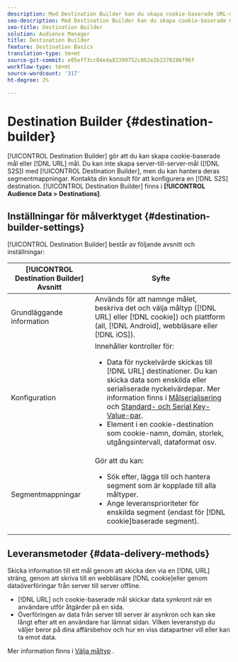 ```yaml
---
description: Med Destination Builder kan du skapa cookie-baserade URL-mål eller DNL-URL-mål. Du kan inte skapa server-till-server-mål (S2S) med Destination Builder, men du kan hantera deras segmentmappningar. Kontakta din konsult för att konfigurera ett S2S-mål. Destination Builder finns i Målgruppsdata > Destinationer.
seo-description: Med Destination Builder kan du skapa cookie-baserade URL-mål eller DNL-URL-mål. Du kan inte skapa server-till-server-mål (S2S) med Destination Builder, men du kan hantera deras segmentmappningar. Kontakta din konsult för att konfigurera ett S2S-mål. Destination Builder finns i Målgruppsdata > Destinationer.
seo-title: Destination Builder
solution: Audience Manager
title: Destination Builder
feature: Destination Basics
translation-type: tm+mt
source-git-commit: e05eff3cc04e4a82399752c862e2b2370286f96f
workflow-type: tm+mt
source-wordcount: '317'
ht-degree: 2%

---
```



# Destination Builder {#destination-builder}

[!UICONTROL Destination Builder] gör att du kan skapa cookie-baserade mål eller [!DNL URL] mål. Du kan inte skapa server-till-server-mål ([!DNL S2S]) med [!UICONTROL Destination Builder], men du kan hantera deras segmentmappningar. Kontakta din konsult för att konfigurera en [!DNL S2S] destination. [!UICONTROL Destination Builder] finns i **[!UICONTROL Audience Data > Destinations]**.

## Inställningar för målverktyget {#destination-builder-settings}

<!-- destination-builder.xml -->

[!UICONTROL Destination Builder] består av följande avsnitt och inställningar:

| [!UICONTROL Destination Builder] Avsnitt | Syfte |
|--- |--- |
| Grundläggande information | Används för att namnge målet, beskriva det och välja måltyp ([!DNL URL] eller [!DNL cookie]) och plattform (all, [!DNL Android], webbläsare eller [!DNL iOS]). |
| Konfiguration | Innehåller kontroller för: <br/><ul><li>Data för nyckelvärde skickas till [!DNL URL] destinationer. Du kan skicka data som enskilda eller serialiserade nyckelvärdepar. Mer information finns i [Målserialisering](../../features/destinations/key-value-pairs.md#destination-serialized) och [Standard- och Serial Key-Value-par](../../features/destinations/key-value-pairs.md). </li><li>Element i en cookie-destination som cookie-namn, domän, storlek, utgångsintervall, dataformat osv.</li></ul> |
| Segmentmappningar | Gör att du kan: <br/><ul><li>Sök efter, lägga till och hantera segment som är kopplade till alla måltyper. </li><li>Ange leveransprioriteter för enskilda segment (endast för [!DNL cookie]baserade segment).</li></ul> |

## Leveransmetoder {#data-delivery-methods}

Skicka information till ett mål genom att skicka den via en [!DNL URL] sträng, genom att skriva till en webbläsare [!DNL cookie]eller genom dataöverföringar från server till server offline.

* [!DNL URL] och cookie-baserade mål skickar data synkront när en användare utför åtgärder på en sida.
* Överföringen av data från server till server är asynkron och kan ske långt efter att en användare har lämnat sidan. Vilken leveranstyp du väljer beror på dina affärsbehov och hur en viss datapartner vill eller kan ta emot data.

Mer information finns i [Välja måltyp](../../features/destinations/destinations.md) .